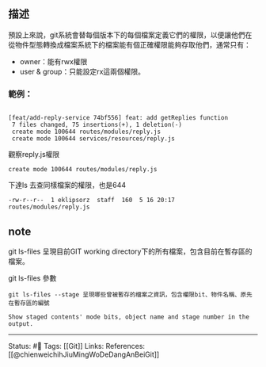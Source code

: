 


## 描述

預設上來說，git系統會替每個版本下的每個檔案定義它們的權限，以便讓他們在從物件型態轉換成檔案系統下的檔案能有個正確權限能夠存取他們，通常只有：
- owner：能有rwx權限
- user & group：只能設定rx這兩個權限。

### 範例：
```

[feat/add-reply-service 74bf556] feat: add getReplies function
 7 files changed, 75 insertions(+), 1 deletion(-)
 create mode 100644 routes/modules/reply.js
 create mode 100644 services/resources/reply.js
 ```
 
 觀察reply.js權限
```
create mode 100644 routes/modules/reply.js
```

下達ls 去查同樣檔案的權限，也是644
```
-rw-r--r--  1 eklipsorz  staff  160  5 16 20:17 routes/modules/reply.js
```


## note
git ls-files 呈現目前GIT working directory下的所有檔案，包含目前在暫存區的檔案。

git ls-files 參數
```
git ls-files --stage 呈現哪些曾被暫存的檔案之資訊，包含權限bit、物件名稱、原先在暫存區的編號

Show staged contents' mode bits, object name and stage number in the output.
```


---
Status: #🌱 
Tags:
[[Git]]
Links:
References:
[[@chienweichihJiuMingWoDeDangAnBeiGit]]